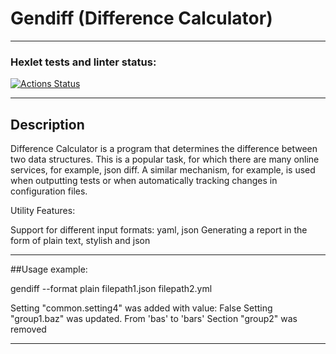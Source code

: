 # Gendiff (Difference Calculator)

---

### Hexlet tests and linter status:
[![Actions Status](https://github.com/MaksimGoryachev/python-project-50/actions/workflows/hexlet-check.yml/badge.svg)](https://github.com/MaksimGoryachev/python-project-50/actions)

---

## Description

Difference Calculator is a program that determines the difference between two data structures. This is a popular task, for which there are many online services, for example, json diff. A similar mechanism, for example, is used when outputting tests or when automatically tracking changes in configuration files.

Utility Features:

Support for different input formats: yaml, json
Generating a report in the form of plain text, stylish and json

---

##Usage example:

gendiff --format plain filepath1.json filepath2.yml

Setting "common.setting4" was added with value: False
Setting "group1.baz" was updated. From 'bas' to 'bars'
Section "group2" was removed

---
